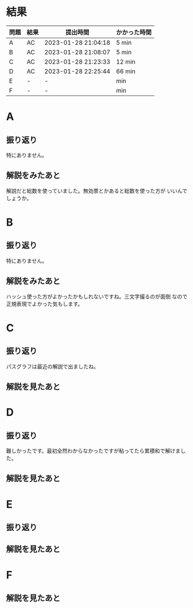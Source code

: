 # 結果

| 問題 | 結果 | 提出時間            | かかった時間 |
|------|------|---------------------|--------------|
| A    | AC   | 2023-01-28 21:04:18 | 5 min        |
| B    | AC   | 2023-01-28 21:08:07 | 5 min        |
| C    | AC   | 2023-01-28 21:23:33 | 12 min       |
| D    | AC   | 2023-01-28 22:25:44 | 66 min       |
| E    | -    | -                   |     min      |
| F    | -    | -                   |     min      |

# A

## 振り返り

特にありません。

## 解説をみたあと

解説だと総数を使っていました。無効票とかあると総数を使った方が
いいんでしょうか。

# B

## 振り返り

特にありません。

## 解説をみたあと

ハッシュ使った方がよかったかもしれないですね。三文字撮るのが面倒
なので正規表現でよかった気もします。

# C

## 振り返り

パスグラフは最近の解説で出ましたね。

## 解説を見たあと

# D

## 振り返り

難しかったです。最初全然わからなかったですが粘ってたら累積和で解けました。

## 解説を見たあと

# E

## 振り返り

## 解説を見たあと

# F

## 解説を見たあと
